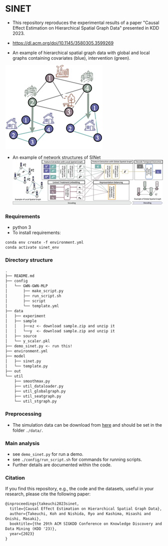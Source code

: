 # SINET
- This repository reproduces the experimental results of a paper "Causal Effect Estimation on Hierarchical Spatial Graph Data" presented in KDD 2023.
- https://dl.acm.org/doi/10.1145/3580305.3599269

- An example of hierarchical spatial graph data with global and local graphs containing covariates (blue), intervention (green).

![Hierachy](./hieracy.png "Network Structures of Spatial-Intervention Neural Network")

- An example of network structures of SINet
![SINet](./framework.png "Network Structures of Spatial-Intervention Neural Network")

### Requirements
* python 3
* To install requirements:

```setup
conda env create -f environment.yml
conda activate sinet_env
```

### Directory structure
```
.
├── README.md
├── config
│   └── GWN-GWN-MLP
│       ├── make_script.py
│       ├── run_script.sh
│       ├── script
│       └── template.yml
├── data
│   ├── experiment
│   ├── sample
│   │   ├──xz <- download sample.zip and unzip it
│   │   └──y  <- download sample.zip and unzip it
│   ├── source
│   └── y_scaler.pkl
├── demo_sinet.py <- run this!
├── environment.yml
├── model
│   ├── sinet.py
│   └── template.py
├── out
└── util
    ├── smoothmax.py
    ├── util_dataloader.py
    ├── util_globalgraph.py
    ├── util_seatgraph.py
    └── util_stgraph.py
```


### Preprocessing 
* The simulation data can be download from [here](https://www.ml.ist.i.kyoto-u.ac.jp/data/SINET/sample.zip) and should be set in the folder `./data/`.

### Main analysis
* see `demo_sinet.py` for run a demo.
* see `./config/run_script.sh` for commands for running scripts.
* Further details are documented within the code.

### Citation
If you find this repository, e.g., the code and the datasets, useful in your research, please cite the following paper:
```
@inproceedings{takeuchi2023sinet,
  title={Causal Effect Estimation on Hierarchical Spatial Graph Data},
  author={Takeuchi, Koh and Nishida, Ryo and Kashima, Hisashi and Onishi, Masaki},
  booktitle={the 29th ACM SIGKDD Conference on Knowledge Discovery and Data Mining (KDD '23)},
  year={2023}
}
```